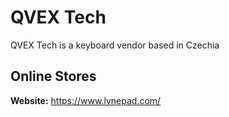 # QVEX Tech

QVEX Tech is a keyboard vendor based in Czechia

## Online Stores

**Website:** https://www.lynepad.com/
